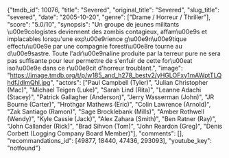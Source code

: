 {"tmdb_id": 10076, "title": "Severed", "original_title": "Severed", "slug_title": "severed", "date": "2005-10-20", "genre": ["Drame / Horreur / Thriller"], "score": "5.0/10", "synopsis": "Un groupe de jeunes militants \u00e9cologistes deviennent des zombis contagieux, affam\u00e9s et implacables lorsqu'une exp\u00e9rience g\u00e9n\u00e9tique effectu\u00e9e par une compagnie foresti\u00e8re tourne au d\u00e9sastre. Toute l'adr\u00e9naline produite par la terreur pure ne sera pas suffisante pour leur permettre de s'enfuir de cette for\u00eat isol\u00e9e dans ce r\u00e9cit d'horreur troublant.", "image": "https://image.tmdb.org/t/p/w185_and_h278_bestv2/yHGLOFxy1mAWptTLQhdfJdlmQhI.jpg", "actors": ["Paul Campbell (Tyler)", "Julian Christopher (Mac)", "Michael Teigen (Luke)", "Sarah Lind (Rita)", "Leanne Adachi (Stacey)", "Patrick Gallagher (Anderson)", "Jerry Wasserman (John)", "JR Bourne (Carter)", "Hrothgar Mathews (Eric)", "Colin Lawrence (Arnold)", "Zak Santiago (Ramon)", "Sage Brocklebank (Mills)", "Amber Rothwell (Wendy)", "Kyle Cassie (Jack)", "Alex Zahara (Smith)", "Ben Ratner (Ray)", "John Callander (Rick)", "Brad Sihvon (Tom)", "John Reardon (Greg)", "Denis Corbett (Logging Company Board Member)"], "comments": [], "recommandations_id": [49877, 18440, 47436, 293093], "youtube_key": "notfound"}